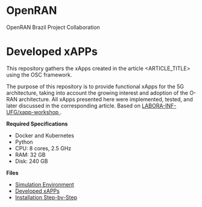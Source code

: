 # OpenRAN

OpenRAN Brazil Project Collaboration

# Developed xAPPs

This repository gathers the xApps created in the article <ARTICLE_TITLE> using the OSC framework.

The purpose of this repository is to provide functional xApps for the 5G architecture, taking into account the growing interest and adoption of the O-RAN architecture. All xApps presented here were implemented, tested, and later discussed in the corresponding article.
Based on [LABORA-INF-UFG/xapp-workshop ](https://github.com/LABORA-INF-UFG/xapp-workshop.git). 

**Required Specifications**
- Docker and Kubernetes
- Python
- CPU: 8 cores, 2.5 GHz
- RAM: 32 GB
- Disk: 240 GB

**Files**
- [Simulation Environment](Setup.md)
- [Developed xAPPs](Xapps)
- [Installation Step-by-Step](Build.md)
